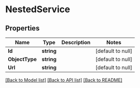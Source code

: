 # NestedService

## Properties
Name | Type | Description | Notes
------------ | ------------- | ------------- | -------------
**Id** | **string** |  | [default to null]
**ObjectType** | **string** |  | [default to null]
**Url** | **string** |  | [default to null]

[[Back to Model list]](../README.md#documentation-for-models) [[Back to API list]](../README.md#documentation-for-api-endpoints) [[Back to README]](../README.md)

